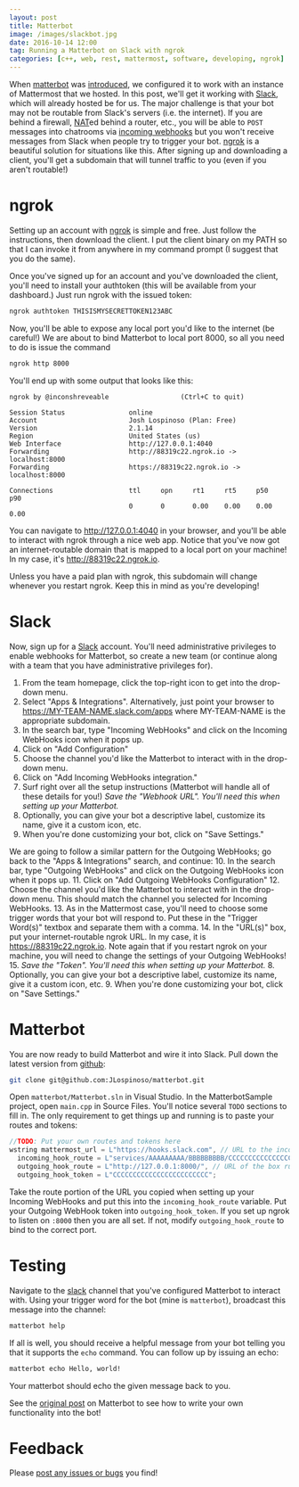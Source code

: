 ```yaml
---
layout: post
title: Matterbot
image: /images/slackbot.jpg
date: 2016-10-14 12:00
tag: Running a Matterbot on Slack with ngrok
categories: [c++, web, rest, mattermost, software, developing, ngrok]
---
```

[1]: https://github.com/JLospinoso/matterbot
[2]: https://api.slack.com/
[3]: https://ngrok.com/
[4]: https://jlospinoso.github.io/c++/web/rest/mattermost/software/developing/2016/06/14/matterbot.html
[5]: https://en.wikipedia.org/wiki/Network_address_translation
[6]: https://slack.com/
[7]: https://github.com/JLospinoso/matterbot/issues
[8]: https://api.slack.com/incoming-webhooks

When [matterbot][1] was [introduced][4], we configured it to work with an instance of
Mattermost that we hosted. In this post, we'll get it working with [Slack][6], which
will already hosted be for us. The major challenge is that your bot may not be routable
from Slack's servers (i.e. the internet). If you are behind a firewall, [NAT][5]ed behind
a router, etc., you will be able to `POST` messages into chatrooms via [incoming webhooks][8]
but you won't receive messages from Slack when people try to trigger your bot. [ngrok][3] is
a beautiful solution for situations like this. After signing up and downloading a client, you'll
get a subdomain that will tunnel traffic to you (even if you aren't routable!)

# ngrok
Setting up an account with [ngrok][3] is simple and free. Just follow the instructions, then download the client. I put the client binary on my PATH so that I can invoke it from anywhere in my command prompt (I suggest that you do the same).

Once you've signed up for an account and you've downloaded the client, you'll need to install your authtoken (this will be available from your dashboard.) Just run ngrok with the issued token:

```bash
ngrok authtoken THISISMYSECRETTOKEN123ABC
```

Now, you'll be able to expose any local port you'd like to the internet (be careful!) We are about to bind Matterbot to local port 8000, so all you need to do is issue the command

```bash
ngrok http 8000
```

You'll end up with some output that looks like this:

```
ngrok by @inconshreveable                  (Ctrl+C to quit)

Session Status                online
Account                       Josh Lospinoso (Plan: Free)
Version                       2.1.14
Region                        United States (us)
Web Interface                 http://127.0.0.1:4040
Forwarding                    http://88319c22.ngrok.io -> localhost:8000
Forwarding                    https://88319c22.ngrok.io -> localhost:8000

Connections                   ttl     opn     rt1     rt5     p50     p90
                              0       0       0.00    0.00    0.00    0.00
```

You can navigate to http://127.0.0.1:4040 in your browser, and you'll be able
to interact with ngrok through a nice web app. Notice that you've now got an internet-routable domain that is mapped to a local
port on your machine! In my case, it's http://88319c22.ngrok.io.

Unless you have a paid plan with ngrok, this subdomain will change whenever you
restart ngrok. Keep this in mind as you're developing!

# Slack

Now, sign up for a [Slack][6] account. You'll need administrative privileges to enable webhooks for Matterbot, so create a new team (or continue along with a team that you have administrative privileges for).

1. From the team homepage, click the top-right icon to get into the drop-down menu.
2. Select "Apps & Integrations". Alternatively, just point your browser to https://MY-TEAM-NAME.slack.com/apps where
MY-TEAM-NAME is the appropriate subdomain.
3. In the search bar, type "Incoming WebHooks" and click on the Incoming WebHooks icon when it pops up.
4. Click on "Add Configuration"
5. Choose the channel you'd like the Matterbot to interact with in the drop-down menu.
6. Click on "Add Incoming WebHooks integration."
7. Surf right over all the setup instructions (Matterbot will handle all of these details for you!) *Save the "Webhook URL". You'll need this when setting up your Matterbot.*
8. Optionally, you can give your bot a descriptive label, customize its name, give it a custom icon, etc.
9. When you're done customizing your bot, click on "Save Settings."

We are going to follow a similar pattern for the Outgoing WebHooks; go back to the "Apps & Integrations" search, and continue:
10. In the search bar, type "Outgoing WebHooks" and click on the Outgoing WebHooks icon when it pops up.
11. Click on "Add Outgoing WebHooks Configuration"
12. Choose the channel you'd like the Matterbot to interact with in the drop-down menu. This should match the channel you selected for Incoming WebHooks.
13. As in the Mattermost case, you'll need to choose some trigger words that your bot will respond to. Put these in the "Trigger Word(s)" textbox and separate them with a comma.
14. In the "URL(s)" box, put your internet-routable ngrok URL. In my case, it is https://88319c22.ngrok.io. Note again that if you restart ngrok on your machine, you will need to change the settings of your Outgoing WebHooks!
15. *Save the "Token". You'll need this when setting up your Matterbot.*
8. Optionally, you can give your bot a descriptive label, customize its name, give it a custom icon, etc.
9. When you're done customizing your bot, click on "Save Settings."

# Matterbot

You are now ready to build Matterbot and wire it into Slack. Pull down the latest version from [github][1]:

```bash
git clone git@github.com:JLospinoso/matterbot.git
```

Open `matterbot/Matterbot.sln` in Visual Studio. In the MatterbotSample project,
open `main.cpp` in Source Files. You'll notice several `TODO` sections to fill in.
The only requirement to get things up and running is to paste your routes and tokens:

```cpp
//TODO: Put your own routes and tokens here
wstring mattermost_url = L"https://hooks.slack.com", // URL to the incoming webhook for Mattermost/Slack
  incoming_hook_route = L"services/AAAAAAAAA/BBBBBBBBB/CCCCCCCCCCCCCCCCCCCCCCCC", // Route
  outgoing_hook_route = L"http://127.0.0.1:8000/", // URL of the box running matterbot
  outgoing_hook_token = L"CCCCCCCCCCCCCCCCCCCCCCCC";
```

Take the route portion of the URL you copied when setting up your Incoming WebHooks and put this into
the `incoming_hook_route` variable. Put your Outgoing WebHook token into `outgoing_hook_token`. If you set up ngrok to listen on `:8000` then you are all set. If not, modify `outgoing_hook_route`
to bind to the correct port.

# Testing
Navigate to the [slack][6] channel that you've configured Matterbot to interact with. Using your trigger word
for the bot (mine is `matterbot`), broadcast this message into the channel:

```bash
matterbot help
```

If all is well, you should receive a helpful message from your bot telling you that it supports the
`echo` command. You can follow up by issuing an echo:

```bash
matterbot echo Hello, world!
```

Your matterbot should echo the given message back to you.

See the [original post][5] on Matterbot to see how to write your own functionality into the bot!

Feedback
==
Please [post any issues or bugs][7] you find!

